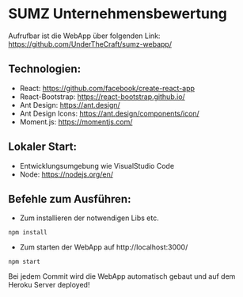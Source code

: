 # SUMZ Unternehmensbewertung
Aufrufbar ist die WebApp über folgenden Link: https://github.com/UnderTheCraft/sumz-webapp/

## Technologien:
- React: https://github.com/facebook/create-react-app
- React-Bootstrap: https://react-bootstrap.github.io/
- Ant Design: https://ant.design/
- Ant Design Icons: https://ant.design/components/icon/
- Moment.js: https://momentjs.com/

## Lokaler Start:
- Entwicklungsumgebung wie VisualStudio Code
- Node: https://nodejs.org/en/

## Befehle zum Ausführen:
- Zum installieren der notwendigen Libs etc.
```
npm install
```

- Zum starten der WebApp auf http://localhost:3000/
```
npm start
```


Bei jedem Commit wird die WebApp automatisch gebaut und auf dem Heroku Server deployed!
